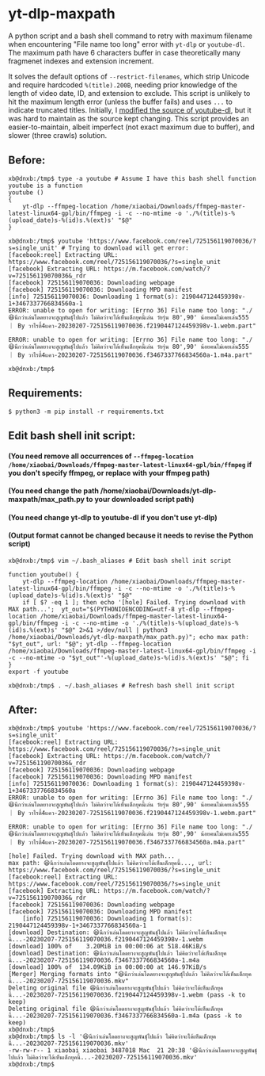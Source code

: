 # yt-dlp-maxpath
A python script and a bash shell command to retry with maximum filename when encountering "File name too long" error with `yt-dlp` or `youtube-dl`. The maximum path have 6 characters buffer in case theoretically many fragmenet indexes and extension increment. 

It solves the default options of `--restrict-filenames`, which strip Unicode and require hardcoded `%(title).200B`, needing prior knowledge of the length of video date, ID, and extension to exclude. This script is unlikely to hit the maximum length error (unless the buffer fails) and uses `...` to indicate truncated titles. Initially, I [modified the source of youtube-dl](https://github.com/limkokhole/youtube-dl-patch), but it was hard to maintain as the source kept changing. This script provides an easier-to-maintain, albeit imperfect (not exact maximum due to buffer), and slower (three crawls) solution.

## Before:
    xb@dnxb:/tmp$ type -a youtube # Assume I have this bash shell function
    youtube is a function
    youtube () 
    { 
        yt-dlp --ffmpeg-location /home/xiaobai/Downloads/ffmpeg-master-latest-linux64-gpl/bin/ffmpeg -i -c --no-mtime -o './%(title)s-%(upload_date)s-%(id)s.%(ext)s' "$@"
    }

    xb@dnxb:/tmp$ youtube 'https://www.facebook.com/reel/725156119070036/?s=single_unit' # Trying to download will get error:
    [facebook:reel] Extracting URL: https://www.facebook.com/reel/725156119070036/?s=single_unit
    [facebook] Extracting URL: https://m.facebook.com/watch/?v=725156119070036&_rdr
    [facebook] 725156119070036: Downloading webpage
    [facebook] 725156119070036: Downloading MPD manifest
    [info] 725156119070036: Downloading 1 format(s): 2190447124459398v-1+3467337766834560a-1
    ERROR: unable to open for writing: [Errno 36] File name too long: "./😆นึกว่าเล่นโดดยางจะสูญพันธุ์ไปแล้ว ไม่คิดว่าจะได้เห็นเด็กยุคนี้เล่น วัยรุ่น 80',90' น้อยคนไม่เคยเล่น555 ｜ By วาไรตี้4แคว-20230207-725156119070036.f2190447124459398v-1.webm.part"

    ERROR: unable to open for writing: [Errno 36] File name too long: "./😆นึกว่าเล่นโดดยางจะสูญพันธุ์ไปแล้ว ไม่คิดว่าจะได้เห็นเด็กยุคนี้เล่น วัยรุ่น 80',90' น้อยคนไม่เคยเล่น555 ｜ By วาไรตี้4แคว-20230207-725156119070036.f3467337766834560a-1.m4a.part"

    xb@dnxb:/tmp$

## Requirements:
    $ python3 -m pip install -r requirements.txt 

## Edit bash shell init script:
#### (You need remove all occurrences of `--ffmpeg-location /home/xiaobai/Downloads/ffmpeg-master-latest-linux64-gpl/bin/ffmpeg` if you don't specify ffmpeg, or replace with your ffmpeg path)
#### (You need change the path /home/xiaobai/Downloads/yt-dlp-maxpath/max_path.py to your downloaded script path)
#### (You need change yt-dlp to youtube-dl if you don't use yt-dlp)
#### (Output format cannot be changed because it needs to revise the Python script)
    xb@dnxb:/tmp$ vim ~/.bash_aliases # Edit bash shell init script 
    
    function youtube() {
	    yt-dlp --ffmpeg-location /home/xiaobai/Downloads/ffmpeg-master-latest-linux64-gpl/bin/ffmpeg -i -c --no-mtime -o './%(title)s-%(upload_date)s-%(id)s.%(ext)s' "$@"
        if [ $? -eq 1 ]; then echo '[hole] Failed. Trying download with MAX path...';  yt_out="$(PYTHONIOENCODING=utf-8 yt-dlp --ffmpeg-location /home/xiaobai/Downloads/ffmpeg-master-latest-linux64-gpl/bin/ffmpeg -i -c --no-mtime -o './%(title)s-%(upload_date)s-%(id)s.%(ext)s' "$@" 2>&1 >/dev/null | python3 /home/xiaobai/Downloads/yt-dlp-maxpath/max_path.py)"; echo max path: "$yt_out", url: "$@"; yt-dlp --ffmpeg-location /home/xiaobai/Downloads/ffmpeg-master-latest-linux64-gpl/bin/ffmpeg -i -c --no-mtime -o "$yt_out"'-%(upload_date)s-%(id)s.%(ext)s' "$@"; fi
    }
    export -f youtube

    xb@dnxb:/tmp$ . ~/.bash_aliases # Refresh bash shell init script

## After:
    xb@dnxb:/tmp$ youtube 'https://www.facebook.com/reel/725156119070036/?s=single_unit'
    [facebook:reel] Extracting URL: https://www.facebook.com/reel/725156119070036/?s=single_unit
    [facebook] Extracting URL: https://m.facebook.com/watch/?v=725156119070036&_rdr
    [facebook] 725156119070036: Downloading webpage
    [facebook] 725156119070036: Downloading MPD manifest
    [info] 725156119070036: Downloading 1 format(s): 2190447124459398v-1+3467337766834560a
    ERROR: unable to open for writing: [Errno 36] File name too long: "./😆นึกว่าเล่นโดดยางจะสูญพันธุ์ไปแล้ว ไม่คิดว่าจะได้เห็นเด็กยุคนี้เล่น วัยรุ่น 80',90' น้อยคนไม่เคยเล่น555 ｜ By วาไรตี้4แคว-20230207-725156119070036.f2190447124459398v-1.webm.part"

    ERROR: unable to open for writing: [Errno 36] File name too long: "./😆นึกว่าเล่นโดดยางจะสูญพันธุ์ไปแล้ว ไม่คิดว่าจะได้เห็นเด็กยุคนี้เล่น วัยรุ่น 80',90' น้อยคนไม่เคยเล่น555 ｜ By วาไรตี้4แคว-20230207-725156119070036.f3467337766834560a.m4a.part"

    [hole] Failed. Trying download with MAX path...
    max path: 😆นึกว่าเล่นโดดยางจะสูญพันธุ์ไปแล้ว ไม่คิดว่าจะได้เห็นเด็กยุคนี้..., url: https://www.facebook.com/reel/725156119070036/?s=single_unit
    [facebook:reel] Extracting URL: https://www.facebook.com/reel/725156119070036/?s=single_unit
    [facebook] Extracting URL: https://m.facebook.com/watch/?v=725156119070036&_rdr
    [facebook] 725156119070036: Downloading webpage
    [facebook] 725156119070036: Downloading MPD manifest
        [info] 725156119070036: Downloading 1 format(s): 2190447124459398v-1+3467337766834560a-1
    [download] Destination: 😆นึกว่าเล่นโดดยางจะสูญพันธุ์ไปแล้ว ไม่คิดว่าจะได้เห็นเด็กยุคนี้...-20230207-725156119070036.f2190447124459398v-1.webm
    [download] 100% of    3.20MiB in 00:00:06 at 518.46KiB/s
    [download] Destination: 😆นึกว่าเล่นโดดยางจะสูญพันธุ์ไปแล้ว ไม่คิดว่าจะได้เห็นเด็กยุคนี้...-20230207-725156119070036.f3467337766834560a-1.m4a
    [download] 100% of  134.09KiB in 00:00:00 at 146.97KiB/s
    [Merger] Merging formats into "😆นึกว่าเล่นโดดยางจะสูญพันธุ์ไปแล้ว ไม่คิดว่าจะได้เห็นเด็กยุคนี้...-20230207-725156119070036.mkv"
    Deleting original file 😆นึกว่าเล่นโดดยางจะสูญพันธุ์ไปแล้ว ไม่คิดว่าจะได้เห็นเด็กยุคนี้...-20230207-725156119070036.f2190447124459398v-1.webm (pass -k to keep)
    Deleting original file 😆นึกว่าเล่นโดดยางจะสูญพันธุ์ไปแล้ว ไม่คิดว่าจะได้เห็นเด็กยุคนี้...-20230207-725156119070036.f3467337766834560a-1.m4a (pass -k to keep)
    xb@dnxb:/tmp$ 
    xb@dnxb:/tmp$ ls -l '😆นึกว่าเล่นโดดยางจะสูญพันธุ์ไปแล้ว ไม่คิดว่าจะได้เห็นเด็กยุคนี้...-20230207-725156119070036.mkv'
    -rw-rw-r-- 1 xiaobai xiaobai 3487018 Mac  21 20:38 '😆นึกว่าเล่นโดดยางจะสูญพันธุ์ไปแล้ว ไม่คิดว่าจะได้เห็นเด็กยุคนี้...-20230207-725156119070036.mkv'
    xb@dnxb:/tmp$ 
